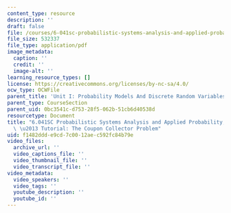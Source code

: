 ```yaml
---
content_type: resource
description: ''
draft: false
file: /courses/6-041sc-probabilistic-systems-analysis-and-applied-probability-fall-2013/f1482ddde9cd7c0012aec592fc84b79e_MIT6_041SCF13_Ch1_Coupon_Collector_300k.pdf
file_size: 532337
file_type: application/pdf
image_metadata:
  caption: ''
  credit: ''
  image-alt: ''
learning_resource_types: []
license: https://creativecommons.org/licenses/by-nc-sa/4.0/
ocw_type: OCWFile
parent_title: 'Unit I: Probability Models And Discrete Random Variables '
parent_type: CourseSection
parent_uid: 0bc3541c-d753-28f5-062b-51cb6d40538d
resourcetype: Document
title: "6.041SC Probabilistic Systems Analysis and Applied Probability, Fall 2013Transcript\
  \ \u2013 Tutorial: The Coupon Collector Problem"
uid: f1482ddd-e9cd-7c00-12ae-c592fc84b79e
video_files:
  archive_url: ''
  video_captions_file: ''
  video_thumbnail_file: ''
  video_transcript_file: ''
video_metadata:
  video_speakers: ''
  video_tags: ''
  youtube_description: ''
  youtube_id: ''
---
```

